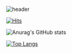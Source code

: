 ![header](https://capsule-render.vercel.app/api?type=waving&color=auto&height=300&section=header&text=so-so&fontSize=90)

[![Hits](https://hits.seeyoufarm.com/api/count/incr/badge.svg?url=https%3A%2F%2Fgithub.com%2Fxxsoxx0621&count_bg=%230087D9&title_bg=%23DCE8FF&icon=googledrive.svg&icon_color=%2301A5FF&title=hits&edge_flat=false)](https://hits.seeyoufarm.com)

![Anurag's GitHub stats](https://github-readme-stats.vercel.app/api?username=xxsoxx0621&theme=default&show_icons=true)

[![Top Langs](https://github-readme-stats.vercel.app/api/top-langs/?username=xxsoxx0621&layout=compact)](https://github.com/xxsoxx0621/github-readme-stats)

<!--
**xxsoxx0621/xxsoxx0621** is a ✨ _special_ ✨ repository because its `README.md` (this file) appears on your GitHub profile.

Here are some ideas to get you started:

- 🔭 I’m currently working on ...
- 🌱 I’m currently learning ...
- 👯 I’m looking to collaborate on ...
- 🤔 I’m looking for help with ...
- 💬 Ask me about ...
- 📫 How to reach me: ...
- 😄 Pronouns: ...
- ⚡ Fun fact: ...
-->
